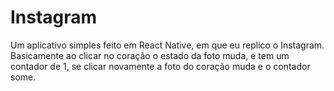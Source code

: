 # Instagram
Um aplicativo simples feito em React Native, em que eu replico o Instagram. Basicamente ao clicar no coração o estado da foto muda, e tem um contador de 1, se clicar novamente
a foto do coração muda e o contador some.
